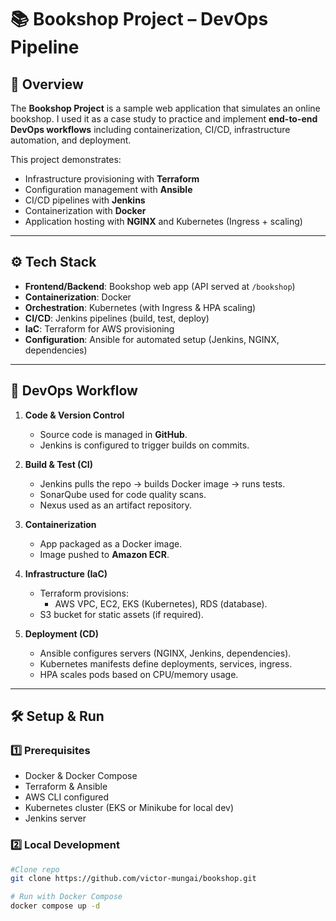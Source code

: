 # 📚 Bookshop Project – DevOps Pipeline  

## 📖 Overview  
The **Bookshop Project** is a sample web application that simulates an online bookshop. I used it as a case study to practice and implement **end-to-end DevOps workflows** including containerization, CI/CD, infrastructure automation, and deployment.  

This project demonstrates:  
- Infrastructure provisioning with **Terraform**  
- Configuration management with **Ansible**  
- CI/CD pipelines with **Jenkins**  
- Containerization with **Docker**  
- Application hosting with **NGINX** and Kubernetes (Ingress + scaling)  


---

## ⚙️ Tech Stack  
- **Frontend/Backend**: Bookshop web app (API served at `/bookshop`)  
- **Containerization**: Docker  
- **Orchestration**: Kubernetes (with Ingress & HPA scaling)  
- **CI/CD**: Jenkins pipelines (build, test, deploy)  
- **IaC**: Terraform for AWS provisioning  
- **Configuration**: Ansible for automated setup (Jenkins, NGINX, dependencies)  

---

## 🚀 DevOps Workflow  

1. **Code & Version Control**  
   - Source code is managed in **GitHub**.  
   - Jenkins is configured to trigger builds on commits.  

2. **Build & Test (CI)**  
   - Jenkins pulls the repo → builds Docker image → runs tests.  
   - SonarQube used for code quality scans.  
   - Nexus used as an artifact repository.  

3. **Containerization**  
   - App packaged as a Docker image.  
   - Image pushed to **Amazon ECR**.  

4. **Infrastructure (IaC)**  
   - Terraform provisions:  
     - AWS VPC, EC2, EKS (Kubernetes), RDS (database).  
   - S3 bucket for static assets (if required).  

5. **Deployment (CD)**  
   - Ansible configures servers (NGINX, Jenkins, dependencies).  
   - Kubernetes manifests define deployments, services, ingress.  
   - HPA scales pods based on CPU/memory usage.  

---

## 🛠️ Setup & Run  

### 1️⃣ Prerequisites  
- Docker & Docker Compose  
- Terraform & Ansible  
- AWS CLI configured  
- Kubernetes cluster (EKS or Minikube for local dev)  
- Jenkins server  

### 2️⃣ Local Development  
```bash
#Clone repo
git clone https://github.com/victor-mungai/bookshop.git

# Run with Docker Compose
docker compose up -d
